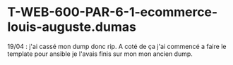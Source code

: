 # T-WEB-600-PAR-6-1-ecommerce-louis-auguste.dumas



19/04 : j'ai cassé mon dump donc rip. 
A coté de ça j'ai commencé a faire le template pour ansible je l'avais finis sur mon mon ancien dump. 

